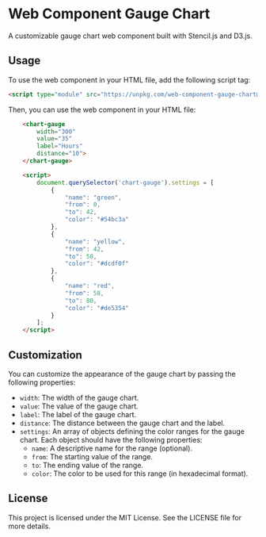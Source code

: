 # Web Component Gauge Chart

A customizable gauge chart web component built with Stencil.js and D3.js.


## Usage

To use the web component in your HTML file, add the following script tag:

```html
<script type="module" src="https://unpkg.com/web-component-gauge-chart@latest/dist/chart-gauge-stencil/chart-gauge-stencil.esm.js"></script>
```

Then, you can use the web component in your HTML file:

```html
    <chart-gauge
        width="300"
        value="35"
        label="Hours"
        distance="10">
    </chart-gauge>  

    <script>
        document.querySelector('chart-gauge').settings = [
            {
                "name": "green",
                "from": 0,
                "to": 42,
                "color": "#54bc3a"
            },
            {
                "name": "yellow",
                "from": 42,
                "to": 58,
                "color": "#dcdf0f"
            },
            {
                "name": "red",
                "from": 58,
                "to": 80,
                "color": "#de5354"
            }
        ];
    </script>
```


## Customization

You can customize the appearance of the gauge chart by passing the following properties:

- `width`: The width of the gauge chart.
- `value`: The value of the gauge chart.
- `label`: The label of the gauge chart.
- `distance`: The distance between the gauge chart and the label.
- `settings`: An array of objects defining the color ranges for the gauge chart. Each object should have the following properties:
  - `name`: A descriptive name for the range (optional).
  - `from`: The starting value of the range.
  - `to`: The ending value of the range.
  - `color`: The color to be used for this range (in hexadecimal format).


## License

This project is licensed under the MIT License. See the LICENSE file for more details.
